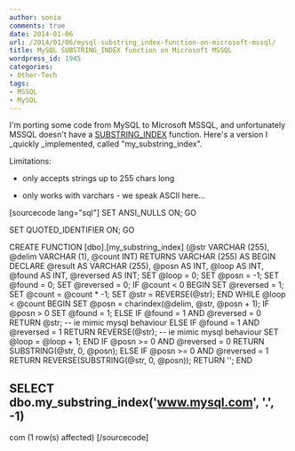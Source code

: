 ```yaml
---
author: sonia
comments: true
date: 2014-01-06
url: /2014/01/06/mysql-substring_index-function-on-microsoft-mssql/
title: MySQL SUBSTRING_INDEX function on Microsoft MSSQL
wordpress_id: 1945
categories:
- Other-Tech
tags:
- MSSQL
- MySQL
---
```


I'm porting some code from MySQL to Microsoft MSSQL, and unfortunately MSSQL doesn't have a [SUBSTRING_INDEX](http://dev.mysql.com/doc/refman/5.1/en/string-functions.html#function_substring-index) function. Here's a version I _quickly _implemented, called "my_substring_index".

Limitations:



	
  * only accepts strings up to 255 chars long

	
  * only works with varchars - we speak ASCII here...



[sourcecode lang="sql"]
SET ANSI_NULLS ON;
GO

SET QUOTED_IDENTIFIER ON;
GO

CREATE FUNCTION [dbo].[my_substring_index]
(@str VARCHAR (255), @delim VARCHAR (1), @count INT)
RETURNS VARCHAR (255)
AS
BEGIN
    DECLARE @result AS VARCHAR (255), @posn AS INT, @loop AS INT, 
			@found AS INT, @reversed AS INT;
    SET @loop = 0;
    SET @posn = -1;
    SET @found = 0;
    SET @reversed = 0;
    IF @count < 0
        BEGIN
            SET @reversed = 1;
            SET @count = @count * -1;
            SET @str = REVERSE(@str);
        END
    WHILE @loop < @count
        BEGIN
            SET @posn = charindex(@delim, @str, @posn + 1);
            IF @posn > 0
                SET @found = 1;
            ELSE
                IF @found = 1 AND @reversed = 0
                    RETURN @str; -- ie mimic mysql behaviour
                ELSE
                    IF @found = 1 AND @reversed = 1
                        RETURN REVERSE(@str); -- ie mimic mysql behaviour
            SET @loop = @loop + 1;
        END
    IF @posn >= 0 AND @reversed = 0
        RETURN SUBSTRING(@str, 0, @posn);
    ELSE
        IF @posn >= 0 AND @reversed = 1
            RETURN REVERSE(SUBSTRING(@str, 0, @posn));
    RETURN '';
END

SELECT dbo.my_substring_index('www.mysql.com', '.', -1)
--------------------------------------------------------
com
(1 row(s) affected)
[/sourcecode]



